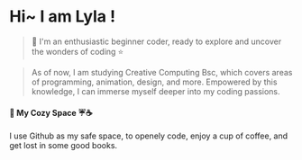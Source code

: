 # Hi~  I am Lyla !  

>🌸 I'm an enthusiastic beginner coder, ready to explore and uncover the wonders of coding ⭐
  
>  As of now, I am studying Creative Computing Bsc, which covers areas of programming, animation, design, and more.
>  Empowered by this knowledge, I can immerse myself deeper into my coding passions.
#### 📃 My Cozy Space ☔☕
I use Github as my safe space, to openely code, enjoy a cup of coffee, and get lost in some good books.
